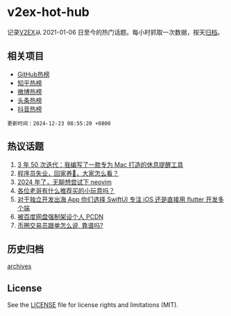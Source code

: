 # v2ex-hot-hub

 记录[V2EX](https://www.v2ex.com/)从 2021-01-06 日至今的热门话题。每小时抓取一次数据，按天[归档](archives)。
 
 ## 相关项目

- [GitHub热榜](https://github.com/lonnyzhang423/github-hot-hub)
- [知乎热榜](https://github.com/lonnyzhang423/zhihu-hot-hub)
- [微博热榜](https://github.com/lonnyzhang423/weibo-hot-hub)
- [头条热榜](https://github.com/lonnyzhang423/toutiao-hot-hub)
- [抖音热榜](https://github.com/lonnyzhang423/douyin-hot-hub)


 `更新时间：2024-12-23 08:55:20 +0800`

## 热议话题

1. [3 年 50 次迭代：我编写了一款专为 Mac 打造的休息提醒工具](https://www.v2ex.com/t/1099352)
1. [程序员失业，回家养🐏，大家怎么看？](https://www.v2ex.com/t/1099431)
1. [2024 年了，无聊想尝试下 neovim](https://www.v2ex.com/t/1099388)
1. [各位老哥有什么推荐买的小玩意吗？](https://www.v2ex.com/t/1099380)
1. [对于独立开发出海 App 你们选择 SwiftUI 专注 iOS 还是直接用 flutter 开发多个端](https://www.v2ex.com/t/1099362)
1. [被百度网盘强制架设个人 PCDN](https://www.v2ex.com/t/1099445)
1. [币圈交易员跟单怎么说, 靠谱吗?](https://www.v2ex.com/t/1099408)

## 历史归档

[archives](archives)

## License

See the [LICENSE](LICENSE) file for license rights and limitations (MIT).
